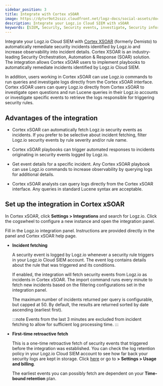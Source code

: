 ```yaml
---
sidebar_position: 3
title: Integrate with Cortex xSOAR
image: https://dytvr9ot2sszz.cloudfront.net/logz-docs/social-assets/docs-social.jpg
description: Integrate your Logz.io Cloud SIEM with xSOAR
keywords: [SIEM, Security, Security events, investigate, Security information, xSOAR, integration]
---
```

 


Integrate your Logz.io Cloud SIEM with [Cortex XSOAR](https://www.paloaltonetworks.com/cortex/xsoar) (formerly Demisto) to automatically remediate security incidents identified by Logz.io and increase observability into incident details. Cortex XSOAR is an industry-leading Security Orchestration, Automation & Response (SOAR) solution. The integration allows Cortex xSOAR users to implement playbooks to automatically remediate incidents identified by Logz.io Cloud SIEM.

In addition, users working in Cortex xSOAR can use Logz.io commands to run queries and investigate logs directly from the Cortex xSOAR interface. Cortex xSOAR users can query Logz.io directly from Cortex xSOAR to investigate open questions and run Lucene queries in
their Logz.io accounts or investigate specific events to retrieve the logs responsible for triggering security rules.

## Advantages of the integration

* Cortex xSOAR can automatically fetch Logz.io security events as incidents.
  If you prefer to be selective about incident fetching, filter Logz.io security events by rule severity and/or rule name.

* Cortex xSOAR playbooks can trigger automated responses to incidents originating in security events logged by Logz.io.

* Get event details for a specific incident. Any Cortex xSOAR playbook can use Logz.io commands to increase observability by querying logs for additional details.

* Cortex xSOAR analysts can query logs directly from the Cortex xSOAR interface. Any queries in standard Lucene syntax are acceptable.



## Set up the integration in Cortex xSOAR

In Cortex xSOAR, click **Settings > Integrations** and search for Logz.io. Click the cogswheel to configure a new instance and open the integration panel.

Fill in the Logz.io integration panel. Instructions are provided directly in the panel and Cortex xSOAR help page.



* **Incident fetching**

  A security event is logged by Logz.io whenever a security rule triggers in your Logz.io Cloud SIEM account. The event log contains details about the rule that was triggered and its conditions.

  If enabled, the integration will fetch security events from Logz.io as incidents in Cortex xSOAR. The import command runs every minute to fetch new incidents based on the filtering configurations set in the integration panel.

  The maximum number of incidents returned per query is configurable, but capped at 50. By default, the results are returned sorted by date ascending (earliest first).

  :::note
  Events from the last 3 minutes are excluded from incident fetching to allow for sufficient log processing time.
  :::


* **First-time retroactive fetch**

  This is a one-time retroactive fetch of security events that triggered before the integration was established. You can check the log retention policy in your Logz.io Cloud SIEM account to see how far back your security logs are kept in storage. Click [here](https://app.logz.io/#/dashboard/settings/usage-and-billing) or go to **<i class="li li-gear"></i> > Settings > Usage and billing**.

  The earliest events you can possibly fetch are dependent on your **Time-bound retention** plan.
